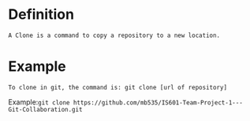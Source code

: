# Definition
    A Clone is a command to copy a repository to a new location.    

# Example
    To clone in git, the command is: git clone [url of repository]
   Example:`git clone https://github.com/mb535/IS601-Team-Project-1---Git-Collaboration.git`